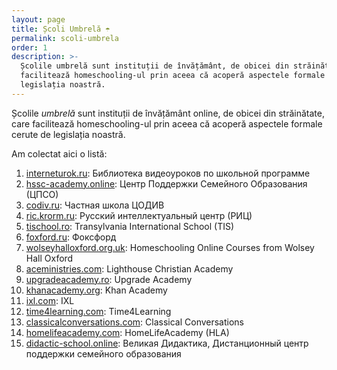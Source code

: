 ```yaml
---
layout: page
title: Școli Umbrelă ☂️
permalink: scoli-umbrela
order: 1
description: >-
  Școlile umbrelă sunt instituții de învățământ, de obicei din străinătate, care
  facilitează homeschooling-ul prin aceea că acoperă aspectele formale cerute de
  legislația noastră.
---
```


Școlile _umbrelă_ sunt instituții de învățământ online, de obicei din
străinătate, care facilitează homeschooling-ul prin aceea că acoperă
aspectele formale cerute de legislația noastră.

Am colectat aici o listă:

1. [interneturok.ru](https://interneturok.ru): Библиотека видеоуроков по школьной программе
2. [hssc-academy.online](https://hssc-academy.online): Центр Поддержки Семейного Образования (ЦПСО)
3. [codiv.ru](https://codiv.ru): Частная школа ЦОДИВ
4. [ric.krorm.ru](https://ric.krorm.ru): Русский интеллектуальный центр (РИЦ)
5. [tischool.ro](https://tischool.ro): Transylvania International School (TIS)
6. [foxford.ru](https://foxford.ru): Фоксфорд
7. [wolseyhalloxford.org.uk](https://wolseyhalloxford.org.uk): Homeschooling Online Courses from Wolsey Hall Oxford
8. [aceministries.com](https://www.aceministries.com/homeschool-options): Lighthouse Christian Academy
9. [upgradeacademy.ro](https://www.upgradeacademy.ro): Upgrade Academy
10. [khanacademy.org](https://www.khanacademy.org): Khan Academy
11. [ixl.com](https://www.ixl.com): IXL
12. [time4learning.com](https://www.time4learning.com): Time4Learning
13. [classicalconversations.com](https://classicalconversations.com): Classical Conversations
14. [homelifeacademy.com](https://homelifeacademy.com): HomeLifeAcademy (HLA)
15. [didactic-school.online](https://didactic-school.online): Великая Дидактика, Дистанционный центр поддержки семейного образования
